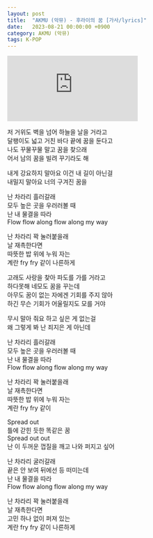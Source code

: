 ```yaml
---
layout: post
title:  "AKMU (악뮤) - 후라이의 꿈 [가사/lyrics]"
date:   2023-08-21 00:00:00 +0900
category: AKMU (악뮤)
tags: K-POP
---
```


<div class="youtube-iframe-container iframe-16-to-9">
    <iframe src="https://www.youtube.com/embed/3kGAlp_PNUg" title="AKMU - 후라이의 꿈" frameborder="0" allow="accelerometer; autoplay; clipboard-write; encrypted-media; gyroscope; picture-in-picture; web-share" allowfullscreen></iframe>
</div>

저 거위도 벽을 넘어 하늘을 날을 거라고  
달팽이도 넓고 거친 바다 끝에 꿈을 둔다고  
나도 꾸물꾸물 말고 꿈을 찾으래  
어서 남의 꿈을 빌려 꾸기라도 해

내게 강요하지 말아요 이건 내 길이 아닌걸  
내밀지 말아요 너의 구겨진 꿈을

난 차라리 흘러갈래  
모두 높은 곳을 우러러볼 때  
난 내 물결을 따라  
Flow flow along flow along my way

난 차라리 꽉 눌러붙을래  
날 재촉한다면  
따뜻한 밥 위에 누워 자는  
계란 fry fry 같이 나른하게

고래도 사랑을 찾아 파도를 가를 거라고  
하다못해 네모도 꿈을 꾸는데  
아무도 꿈이 없는 자에겐 기회를 주지 않아  
하긴 무슨 기회가 어울릴지도 모를 거야

무시 말아 줘요 하고 싶은 게 없는걸  
왜 그렇게 봐 난 죄지은 게 아닌데

난 차라리 흘러갈래  
모두 높은 곳을 우러러볼 때  
난 내 물결을 따라  
Flow flow along flow along my way

난 차라리 꽉 눌러붙을래  
날 재촉한다면  
따뜻한 밥 위에 누워 자는  
계란 fry fry 같이

Spread out  
틀에 갇힌 듯한 똑같은 꿈  
Spread out out  
난 이 두꺼운 껍질을 깨고 나와 퍼지고 싶어

난 차라리 굴러갈래  
끝은 안 보여 뒤에선 등 떠미는데  
난 내 물결을 따라  
Flow flow along flow along my way

난 차라리 꽉 눌러붙을래  
날 재촉한다면  
고민 하나 없이 퍼져 있는  
계란 fry fry 같이 나른하게